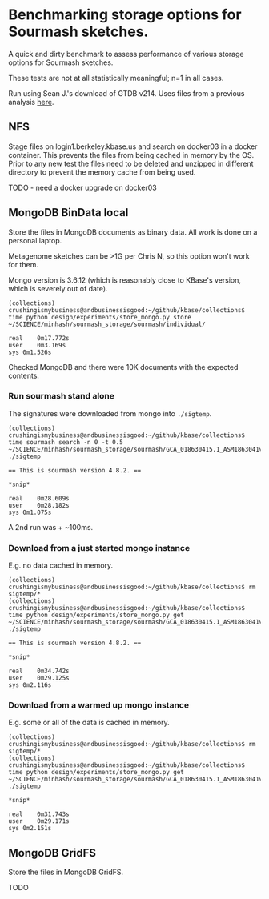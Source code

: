 # Benchmarking storage options for Sourmash sketches.

A quick and dirty benchmark to assess performance of various storage options for Sourmash
sketches.

These tests are not at all statistically meaningful; n=1 in all cases.

Run using Sean J.'s download of GTDB v214. Uses files from a previous analysis
[here](./benchmarking_mash_vs_sourmash.md).

## NFS

Stage files on login1.berkeley.kbase.us and search on docker03 in a docker container.
This prevents the files from being cached in memory by the OS. Prior to any new test the files
need to be deleted and unzipped in different directory to prevent the memory cache from being used.

TODO - need a docker upgrade on docker03

## MongoDB BinData local

Store the files in MongoDB documents as binary data. All work is done on a personal laptop.

Metagenome sketches can be >1G per Chris N, so this option won't work for them.

Mongo version is 3.6.12 (which is reasonably close to KBase's version, which is severely out
of date).

```
(collections) crushingismybusiness@andbusinessisgood:~/github/kbase/collections$ time python design/experiments/store_mongo.py store ~/SCIENCE/minhash/sourmash_storage/sourmash/individual/

real	0m17.772s
user	0m3.169s
sys	0m1.526s
```

Checked MongoDB and there were 10K documents with the expected contents.

### Run sourmash stand alone

The signatures were downloaded from mongo into `./sigtemp`.

```
(collections) crushingismybusiness@andbusinessisgood:~/github/kbase/collections$ time sourmash search -n 0 -t 0.5  ~/SCIENCE/minhash/sourmash_storage/sourmash/GCA_018630415.1_ASM1863041v1_genomic.fna.gz.sig ./sigtemp

== This is sourmash version 4.8.2. ==

*snip*

real	0m28.609s
user	0m28.182s
sys	0m1.075s
```

A 2nd run was + ~100ms.

### Download from a just started mongo instance

E.g. no data cached in memory.

```
(collections) crushingismybusiness@andbusinessisgood:~/github/kbase/collections$ rm sigtemp/*
(collections) crushingismybusiness@andbusinessisgood:~/github/kbase/collections$ time python design/experiments/store_mongo.py get ~/SCIENCE/minhash/sourmash_storage/sourmash/GCA_018630415.1_ASM1863041v1_genomic.fna.gz.sig ./sigtemp

== This is sourmash version 4.8.2. ==

*snip*

real	0m34.742s
user	0m29.125s
sys	0m2.116s
```

### Download from a warmed up mongo instance

E.g. some or all of the data is cached in memory.

```
(collections) crushingismybusiness@andbusinessisgood:~/github/kbase/collections$ rm sigtemp/*
(collections) crushingismybusiness@andbusinessisgood:~/github/kbase/collections$ time python design/experiments/store_mongo.py get ~/SCIENCE/minhash/sourmash_storage/sourmash/GCA_018630415.1_ASM1863041v1_genomic.fna.gz.sig ./sigtemp

*snip*

real	0m31.743s
user	0m29.171s
sys	0m2.151s
```

## MongoDB GridFS

Store the files in MongoDB GridFS.

TODO